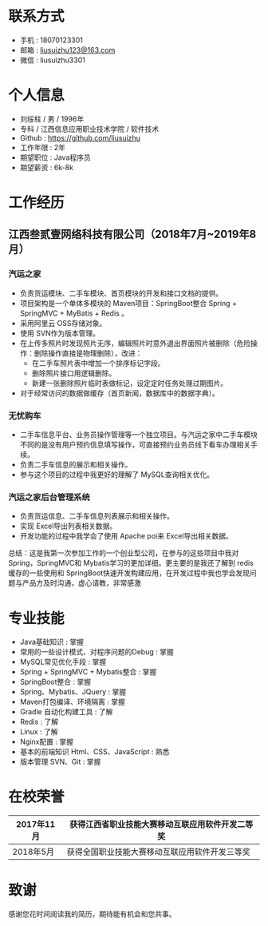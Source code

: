 # 联系方式
- 手机 : 18070123301
- 邮箱 : liusuizhu123@163.com
- 微信 : liusuizhu3301
# 个人信息
- 刘绥柱 / 男 / 1996年
- 专科 / 江西信息应用职业技术学院 / 软件技术 
- Github : https://github.com/liusuizhu
- 工作年限 : 2年
- 期望职位 : Java程序员
- 期望薪资 : 6k-8k
# 工作经历
## 江西叁贰壹网络科技有限公司（2018年7月~2019年8月）
### **汽运之家**
* 负责货运模块、二手车模块、首页模块的开发和接口文档的提供。
* 项目架构是一个单体多模块的 Maven项目：SpringBoot整合 Spring + SpringMVC + MyBatis + Redis 。
* 采用阿里云 OSS存储对象。
* 使用 SVN作为版本管理。
* 在上传多照片时发现照片无序，编辑照片时意外退出界面照片被删除（危险操作：删除操作直接是物理删除），改进：
  * 在二手车照片表中增加一个排序标记字段。
  * 删除照片接口用逻辑删除。
  * 新建一张删除照片临时表做标记，设定定时任务处理过期图片。
* 对于经常访问的数据做缓存（首页新闻，数据库中的数据字典）。
### **无忧购车**
* 二手车信息平台、业务员操作管理等一个独立项目。与汽运之家中二手车模块不同的是没有用户预约信息填写操作，可直接预约业务员线下看车办理相关手续。
* 负责二手车信息的展示和相关操作。
* 参与这个项目的过程中我更好的理解了 MySQL查询相关优化。
### **汽运之家后台管理系统**
* 负责货运信息、二手车信息列表展示和相关操作。
* 实现 Excel导出列表相关数据。
* 开发功能的过程中我学会了使用 Apache poi来 Excel导出相关数据。

总结：这是我第一次参加工作的一个创业型公司，在参与的这些项目中我对 Spring，SpringMVC和 Mybatis学习的更加详细。更主要的是我还了解到 redis缓存的一些使用和 SpringBoot快速开发构建应用，在开发过程中我也学会发现问题与产品方及时沟通，虚心请教，非常感激

# 专业技能
- Java基础知识 : 掌握
- 常用的一些设计模式、对程序问题的Debug : 掌握
- MySQL常见优化手段 : 掌握
- Spring + SpringMVC + Mybatis整合 : 掌握
- SpringBoot整合 : 掌握
- Spring、Mybatis、JQuery : 掌握
- Maven打包编译、环境隔离 : 掌握
- Gradle 自动化构建工具 : 了解
- Redis : 了解
- Linux : 了解
- Nginx配置 : 掌握
- 基本的前端知识 Html、CSS、JavaScript : 熟悉
- 版本管理 SVN、Git : 掌握
# 在校荣誉
| 2017年11月 | 获得江西省职业技能大赛移动互联应用软件开发二等奖 |
| --- | --- |
| 2018年5月 | 获得全国职业技能大赛移动互联应用软件开发三等奖 |
# 致谢
感谢您花时间阅读我的简历，期待能有机会和您共事。
